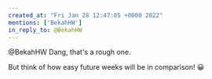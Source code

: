 ```yaml
---
created_at: "Fri Jan 28 12:47:05 +0000 2022"
mentions: ['BekahHW']
in_reply_to: @BekahHW
---
```


@BekahHW Dang, that's a rough one.

But think of how easy future weeks will be in comparison! 😀
